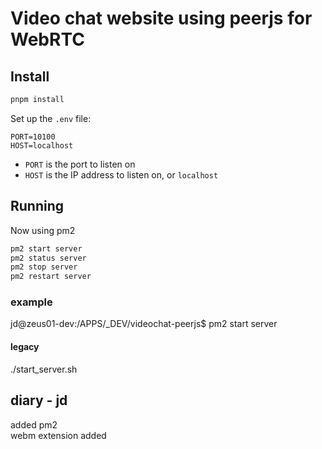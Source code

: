 # Video chat website using peerjs for WebRTC

## Install

```bash
pnpm install
```

Set up the `.env` file:

```
PORT=10100
HOST=localhost
```

- `PORT` is the port to listen on
- `HOST` is the IP address to listen on, or `localhost`

## Running

Now using pm2

```bash
pm2 start server
pm2 status server
pm2 stop server
pm2 restart server
```
### example 
jd@zeus01-dev:/APPS/_DEV/videochat-peerjs$ pm2 start server

#### legacy
./start_server.sh

## diary - jd
added pm2  
webm extension added

